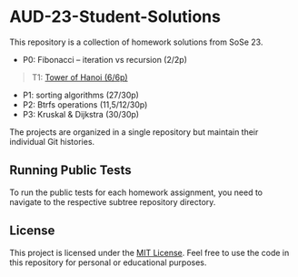 # AUD-23-Student-Solutions

This repository is a collection of homework solutions from SoSe 23.
- P0: Fibonacci – iteration vs recursion (2/2p)
> T1: [Tower of Hanoi (6/6p)](T1/README.md)
- P1: sorting algorithms (27/30p)
- P2: Btrfs operations (11,5/12/30p)
- P3: Kruskal & Dijkstra (30/30p)

The projects are organized in a single repository but maintain their individual Git histories.

## Running Public Tests

To run the public tests for each homework assignment, you need to navigate to the respective subtree repository directory.

## License

This project is licensed under the [MIT License](LICENSE). Feel free to use the code in this repository for personal or educational purposes.
